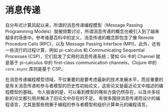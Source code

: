 # 消息传递

自分布式计算风起以来，所谓的消息传递编程模型（Message Passing Programming Models）就被频繁讨论，所谓消息传递的概念也被引入到了越来越多的场景中。参考维基百科中的定义，消息传递的概念即包含了像 Remote Procedure Calls (RPC)，以及 Message Passing Interface (MPI)。此外，还有一些流行的过程计算，例如 pi-calculus 和 Communicating Sequential Processes (CSP)，它们启发了实用的消息传递系统；譬如 Go 中的 Channel 就是基于 pi-calculus 中的 first-class communication channels，Clojure 中的 `core.async` 库则是基于 CSP。

在消息传递编程模型领域，不仅重要的是要考虑最新的技术发展水平，而且重要的是有关消息传递和参与者模型的历史性初始论文，这些论文是最近论文中描述的编程模型的基础。 令人振奋的是，可以看到模型的哪些方面仍然存在，以及许多较新的论文都引用并解决了旧论文中存在的不足。 有很多围绕消息传递而设计的编程语言，尤其是那些侧重于编程的参与者模型和组织计算单元的编程语言。

